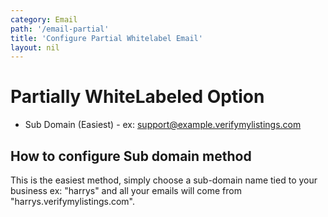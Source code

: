 ```yaml
---
category: Email
path: '/email-partial'
title: 'Configure Partial Whitelabel Email'
layout: nil
---
```



# Partially WhiteLabeled Option

* Sub Domain (Easiest) - ex: support@example.verifymylistings.com

## How to configure Sub domain method 

This is the easiest method, simply choose a sub-domain name tied to your business ex: "harrys" and all your emails will come from "harrys.verifymylistings.com".
